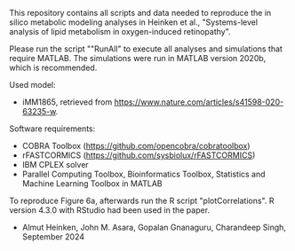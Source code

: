 This repository contains all scripts and data needed to reproduce the in silico metabolic modeling analyses in Heinken et al., "Systems-level analysis of lipid metabolism in oxygen-induced retinopathy".

Please run the script ""RunAll" to execute all analyses and simulations that require MATLAB.
The simulations were run in MATLAB version 2020b, which is recommended.

Used model:
- iMM1865, retrieved from https://www.nature.com/articles/s41598-020-63235-w. 

Software requirements:
- COBRA Toolbox (https://github.com/opencobra/cobratoolbox)
- rFASTCORMICS (https://github.com/sysbiolux/rFASTCORMICS)
- IBM CPLEX solver
- Parallel Computing Toolbox, Bioinformatics Toolbox, Statistics and Machine Learning Toolbox in MATLAB

To reproduce Figure 6a, afterwards run the R script "plotCorrelations". 
R version 4.3.0 with RStudio had been used in the paper.

- Almut Heinken, John M. Asara, Gopalan Gnanaguru, Charandeep Singh, September 2024

